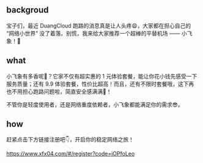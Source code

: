 ## backgroud
宝子们，最近 DuangCloud 跑路的消息真是让人头疼😩，大家都在担心自己的 “网络小世界” 没了着落。别慌，我来给大家推荐一个超棒的平替机场 —— 小飞象！🦄
## what
小飞象有多香呢🧐？它家不仅有超实惠的 1 元体验套餐，能让你花小钱先感受一下服务质量；还有 9.9 体验套餐，性价比超高！而且，还有不限时套餐哦，这下再也不用担心跑路问题啦，简直安全感满满💯！
	
不管你是轻度使用者，还是网络重度依赖者，小飞象都能满足你的需求😎。
## how
赶紧点击下方链接注册吧👇，开启你的稳定网络之旅！
	
https://www.xfx04.com/#/register?code=jOPfoLeo
